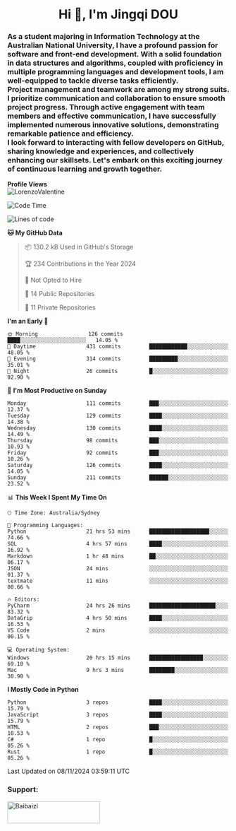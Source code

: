 <h1 align="center">Hi 👋, I'm Jingqi DOU</h1>
<h3 align="left">
As a student majoring in Information Technology at the Australian National University, I have a profound passion for software and front-end development. With a solid foundation in data structures and algorithms, coupled with proficiency in multiple programming languages and development tools, I am well-equipped to tackle diverse tasks efficiently. <br>
Project management and teamwork are among my strong suits. I prioritize communication and collaboration to ensure smooth project progress. Through active engagement with team members and effective communication, I have successfully implemented numerous innovative solutions, demonstrating remarkable patience and efficiency.<br>
I look forward to interacting with fellow developers on GitHub, sharing knowledge and experiences, and collectively enhancing our skillsets. Let's embark on this exciting journey of continuous learning and growth together.
</h3>

**Profile Views**<br>
<img src="https://count.getloli.com/get/@:name" alt="LorenzoValentine" theme="rule34" />


<!--START_SECTION:waka-->
![Code Time](http://img.shields.io/badge/Code%20Time-1%2C080%20hrs%2043%20mins-blue)

![Lines of code](https://img.shields.io/badge/From%20Hello%20World%20I%27ve%20Written-399.8%20thousand%20lines%20of%20code-blue)

**🐱 My GitHub Data** 

> 📦 130.2 kB Used in GitHub's Storage 
 > 
> 🏆 234 Contributions in the Year 2024
 > 
> 🚫 Not Opted to Hire
 > 
> 📜 14 Public Repositories 
 > 
> 🔑 11 Private Repositories 
 > 
**I'm an Early 🐤** 

```text
🌞 Morning                126 commits         ████░░░░░░░░░░░░░░░░░░░░░   14.05 % 
🌆 Daytime                431 commits         ████████████░░░░░░░░░░░░░   48.05 % 
🌃 Evening                314 commits         █████████░░░░░░░░░░░░░░░░   35.01 % 
🌙 Night                  26 commits          █░░░░░░░░░░░░░░░░░░░░░░░░   02.90 % 
```
📅 **I'm Most Productive on Sunday** 

```text
Monday                   111 commits         ███░░░░░░░░░░░░░░░░░░░░░░   12.37 % 
Tuesday                  129 commits         ████░░░░░░░░░░░░░░░░░░░░░   14.38 % 
Wednesday                130 commits         ████░░░░░░░░░░░░░░░░░░░░░   14.49 % 
Thursday                 98 commits          ███░░░░░░░░░░░░░░░░░░░░░░   10.93 % 
Friday                   92 commits          ███░░░░░░░░░░░░░░░░░░░░░░   10.26 % 
Saturday                 126 commits         ████░░░░░░░░░░░░░░░░░░░░░   14.05 % 
Sunday                   211 commits         ██████░░░░░░░░░░░░░░░░░░░   23.52 % 
```


📊 **This Week I Spent My Time On** 

```text
🕑︎ Time Zone: Australia/Sydney

💬 Programming Languages: 
Python                   21 hrs 53 mins      ███████████████████░░░░░░   74.66 % 
SQL                      4 hrs 57 mins       ████░░░░░░░░░░░░░░░░░░░░░   16.92 % 
Markdown                 1 hr 48 mins        ██░░░░░░░░░░░░░░░░░░░░░░░   06.17 % 
JSON                     24 mins             ░░░░░░░░░░░░░░░░░░░░░░░░░   01.37 % 
textmate                 11 mins             ░░░░░░░░░░░░░░░░░░░░░░░░░   00.66 % 

🔥 Editors: 
PyCharm                  24 hrs 26 mins      █████████████████████░░░░   83.32 % 
DataGrip                 4 hrs 50 mins       ████░░░░░░░░░░░░░░░░░░░░░   16.53 % 
VS Code                  2 mins              ░░░░░░░░░░░░░░░░░░░░░░░░░   00.15 % 

💻 Operating System: 
Windows                  20 hrs 15 mins      █████████████████░░░░░░░░   69.10 % 
Mac                      9 hrs 3 mins        ████████░░░░░░░░░░░░░░░░░   30.90 % 
```

**I Mostly Code in Python** 

```text
Python                   3 repos             ████░░░░░░░░░░░░░░░░░░░░░   15.79 % 
JavaScript               3 repos             ████░░░░░░░░░░░░░░░░░░░░░   15.79 % 
HTML                     2 repos             ███░░░░░░░░░░░░░░░░░░░░░░   10.53 % 
C#                       1 repo              █░░░░░░░░░░░░░░░░░░░░░░░░   05.26 % 
Rust                     1 repo              █░░░░░░░░░░░░░░░░░░░░░░░░   05.26 % 
```




 Last Updated on 08/11/2024 03:59:11 UTC
<!--END_SECTION:waka-->

<!-- [![willianrod's wakatime stats](https://github-readme-stats.vercel.app/api/wakatime?username=lorenzoval2050)](https://github.com/anuraghazra/github-readme-stats) -->


<h3 align="left">Support:</h3>
<p><a href="https://www.buymeacoffee.com/Baibaizi"> <img align="left" src="https://cdn.buymeacoffee.com/buttons/v2/default-yellow.png" height="50" width="210" alt="Baibaizi" /></a></p><br><br>
